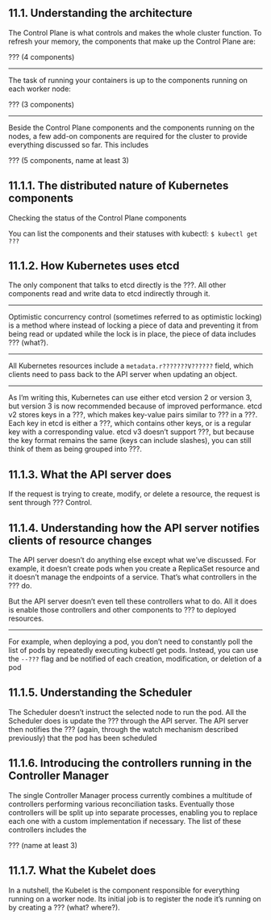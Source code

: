 ## 11.1. Understanding the architecture

The Control Plane is what controls and makes the whole cluster function. To refresh your memory, the components that make up the Control Plane are:

??? (4 components)

***

The task of running your containers is up to the components running on each worker node:

??? (3 components)

***

Beside the Control Plane components and the components running on the nodes, a few add-on components are required for the cluster to provide everything discussed so far. This includes

??? (5 components, name at least 3)

## 11.1.1. The distributed nature of Kubernetes components

Checking the status of the Control Plane components

You can list the components and their statuses with kubectl: `$ kubectl get ???`

## 11.1.2. How Kubernetes uses etcd

The only component that talks to etcd directly is the ???. All other components read and write data to etcd indirectly through it.

***

Optimistic concurrency control (sometimes referred to as optimistic locking) is a method where instead of locking a piece of data and preventing it from being read or updated while the lock is in place, the piece of data includes ??? (what?).

***

All Kubernetes resources include a `metadata.r???????V??????` field, which clients need to pass back to the API server when updating an object.

***

As I’m writing this, Kubernetes can use either etcd version 2 or version 3, but version 3 is now recommended because of improved performance. etcd v2 stores keys in a ???, which makes key-value pairs similar to ??? in a ???. Each key in etcd is either a ???, which contains other keys, or is a regular key with a corresponding value. etcd v3 doesn’t support ???, but because the key format remains the same (keys can include slashes), you can still think of them as being grouped into ???.

## 11.1.3. What the API server does

If the request is trying to create, modify, or delete a resource, the request is sent through ??? Control.


## 11.1.4. Understanding how the API server notifies clients of resource changes

The API server doesn’t do anything else except what we’ve discussed. For example, it doesn’t create pods when you create a ReplicaSet resource and it doesn’t manage the endpoints of a service. That’s what controllers in the ??? do.

But the API server doesn’t even tell these controllers what to do. All it does is enable those controllers and other components to ??? to deployed resources.

***

For example, when deploying a pod, you don’t need to constantly poll the list of pods by repeatedly executing kubectl get pods. Instead, you can use the `--???` flag and be notified of each creation, modification, or deletion of a pod

## 11.1.5. Understanding the Scheduler

The Scheduler doesn’t instruct the selected node to run the pod. All the Scheduler does is update the ??? through the API server. The API server then notifies the ??? (again, through the watch mechanism described previously) that the pod has been scheduled

## 11.1.6. Introducing the controllers running in the Controller Manager

The single Controller Manager process currently combines a multitude of controllers performing various reconciliation tasks. Eventually those controllers will be split up into separate processes, enabling you to replace each one with a custom implementation if necessary. The list of these controllers includes the

??? (name at least 3)

## 11.1.7. What the Kubelet does

In a nutshell, the Kubelet is the component responsible for everything running on a worker node. Its initial job is to register the node it’s running on by creating a ??? (what? where?).
